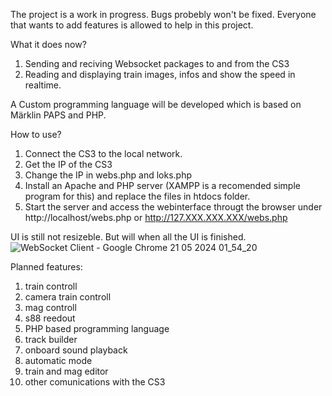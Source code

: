 The project is a work in progress. Bugs probebly won't be fixed. Everyone that wants to add features is allowed to help in this project. 

What it does now?

1. Sending and reciving Websocket packages to and from the CS3
2. Reading and displaying train images, infos and show the speed in realtime.

A Custom programming language will be developed which is based on Märklin PAPS and PHP.

How to use?

1. Connect the CS3 to the local network.
2. Get the IP of the CS3
3. Change the IP in webs.php and loks.php
4. Install an Apache and PHP server (XAMPP is a recomended simple program for this) and replace the files in htdocs folder.
5. Start the server and access the webinterface througt the browser under http://localhost/webs.php or http://127.XXX.XXX.XXX/webs.php


UI is still not resizeble. But will when all the UI is finished.
![WebSocket Client - Google Chrome 21 05 2024 01_54_20](https://github.com/kamil00110/Marklin-CS3-Custom-Webinterface/assets/68923965/c804cfca-cb23-4789-8f74-eb26875a6117)

Planned features:

1. train controll
2. camera train controll
3. mag controll
4. s88 reedout
5. PHP based programming language
6. track builder
7. onboard sound playback
8. automatic mode
9. train and mag editor
10. other comunications with the CS3
